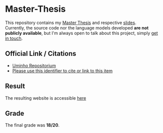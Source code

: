# Master-Thesis
This repository contains my [Master Thesis](https://github.com/joaocosteira/Master-Thesis/blob/main/thesis.pdf) and respective [slides](https://github.com/joaocosteira/Master-Thesis/blob/main/presentation.pdf).  
Currently, the source code nor the language models developed **are not publicly available**, but I'm always open to talk about this project, simply [get in touch](https://joaocosteira.com/).
## Official Link / Citations
- [Uminho Repositorium](https://repositorium.sdum.uminho.pt/handle/1822/83235)
- [Please use this identifier to cite or link to this item]( https://hdl.handle.net/1822/83235)
## Result
The resulting website is accessible [here](http://arquivoexpostos.epl.di.uminho.pt/)
## Grade
The final grade was **18/20**.

